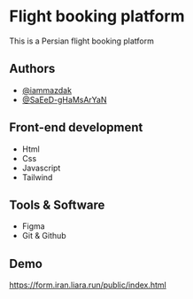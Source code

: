 
# Flight booking platform

This is a Persian flight booking platform

## Authors

- [@iammazdak](https://www.github.com/iammazdak)
- [@SaEeD-gHaMsArYaN](https://github.com/SaEeD-gHaMsArYaN)


## Front-end development

- Html
- Css
- Javascript
- Tailwind
## Tools & Software

- Figma
- Git & Github
## Demo

https://form.iran.liara.run/public/index.html
